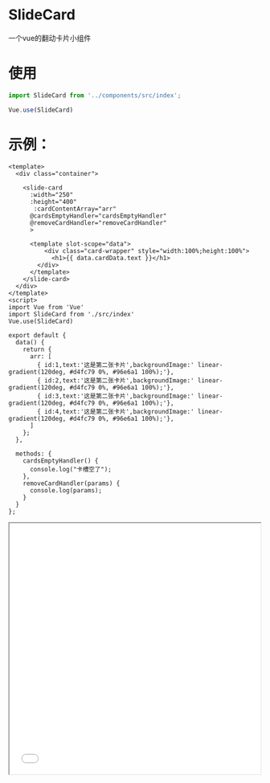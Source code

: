 # SlideCard
一个vue的翻动卡片小组件

# 使用
```js
import SlideCard from '../components/src/index';

Vue.use(SlideCard)
```

# 示例：
```vue
<template>
  <div class="container">

    <slide-card
      :width="250"
      :height="400"
       :cardContentArray="arr"
      @cardsEmptyHandler="cardsEmptyHandler"
      @removeCardHandler="removeCardHandler"
      >
    
      <template slot-scope="data">
          <div class="card-wrapper" style="width:100%;height:100%">
            <h1>{{ data.cardData.text }}</h1>
        </div>
      </template>
    </slide-card>
  </div>
</template>
<script>
import Vue from 'Vue'
import SlideCard from './src/index'
Vue.use(SlideCard)

export default {
  data() {
    return {
      arr: [
        { id:1,text:'这是第二张卡片',backgroundImage:' linear-gradient(120deg, #d4fc79 0%, #96e6a1 100%);'},
        { id:2,text:'这是第二张卡片',backgroundImage:' linear-gradient(120deg, #d4fc79 0%, #96e6a1 100%);'},
        { id:3,text:'这是第二张卡片',backgroundImage:' linear-gradient(120deg, #d4fc79 0%, #96e6a1 100%);'},
        { id:4,text:'这是第二张卡片',backgroundImage:' linear-gradient(120deg, #d4fc79 0%, #96e6a1 100%);'},
      ]
    };
  },

  methods: {
    cardsEmptyHandler() {
      console.log("卡槽空了");
    },
    removeCardHandler(params) {
      console.log(params);
    }
  }
};

```
<iframe height=500 width=500 src="./test.gif">

# 传递属性:
|属性名称|属性作用|属性类型|举例|
|--|--|--|--|
|width|指定卡片集的宽度|Number|
|height|指定卡片集的高度|Number|
|cardContentArray|卡片显示的内容|Object[ ]|`[{id:233,album:'Viva La Vida',artest:'Coldplay'}]`|

# 回调事件：
|事件名称|触发时间|回调参数|
|--|--|--|
|cardEmtyHandler|卡片槽被划空后触发||
|removeCardHandler|每次滑动出栈触发|removedCard|



